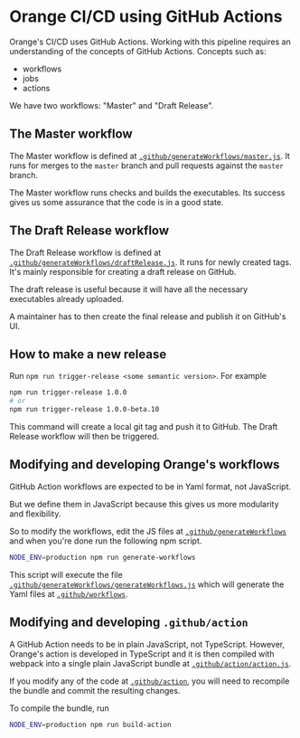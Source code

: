# Orange CI/CD using GitHub Actions

Orange's CI/CD uses GitHub Actions. Working with this pipeline requires an
understanding of the concepts of GitHub Actions. Concepts such as:

- workflows
- jobs
- actions

We have two workflows: "Master" and "Draft Release".

## The Master workflow

The Master workflow is defined at
[`.github/generateWorkflows/master.js`](../generateWorkflows/master.js). It runs
for merges to the `master` branch and pull requests against the `master` branch.

The Master workflow runs checks and builds the executables. Its success gives us
some assurance that the code is in a good state.

## The Draft Release workflow

The Draft Release workflow is defined at
[`.github/generateWorkflows/draftRelease.js`](../generateWorkflows/draftRelease.js).
It runs for newly created tags. It's mainly responsible for creating a draft
release on GitHub.

The draft release is useful because it will have all the necessary executables
already uploaded.

A maintainer has to then create the final release and publish it on GitHub's UI.

## How to make a new release

Run `npm run trigger-release <some semantic version>`. For example

```bash
npm run trigger-release 1.0.0
# or
npm run trigger-release 1.0.0-beta.10
```

This command will create a local git tag and push it to GitHub. The Draft
Release workflow will then be triggered.

## Modifying and developing Orange's workflows

GitHub Action workflows are expected to be in Yaml format, not JavaScript.

But we define them in JavaScript because this gives us more modularity and
flexibility.

So to modify the workflows, edit the JS files at
[`.github/generateWorkflows`](../generateWorkflows) and when you're done run the
following npm script.

```bash
NODE_ENV=production npm run generate-workflows
```

This script will execute the file
[`.github/generateWorkflows/generateWorkflows.js`](../generateWorkflows/generateWorkflows.js)
which will generate the Yaml files at [`.github/workflows`](../workflows).

## Modifying and developing `.github/action`

A GitHub Action needs to be in plain JavaScript, not TypeScript. However,
Orange's action is developed in TypeScript and it is then compiled with webpack
into a single plain JavaScript bundle at
[`.github/action/action.js`](../action/action.js).

If you modify any of the code at [`.github/action`](../action), you will need to
recompile the bundle and commit the resulting changes.

To compile the bundle, run

```bash
NODE_ENV=production npm run build-action
```
